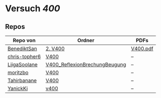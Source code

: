 # Versuch *400*

## Repos

|               Repo von               |                                                             Ordner                                                             |                                                                                PDFs                                                                                |
|--------------------------------------|--------------------------------------------------------------------------------------------------------------------------------|--------------------------------------------------------------------------------------------------------------------------------------------------------------------|
|[BenediktSan](../repo/BenediktSan)    |[2. V400](https://github.com/BenediktSan/AnfaengerPraktikum2020/tree/main/Versuche%20Semester%20IV/2.%20V400)                   |[V400.pdf](https://docs.google.com/viewer?url=https://raw.githubusercontent.com/BenediktSan/AnfaengerPraktikum2020/main/Versuche%20Semester%20IV/2.%20V400/V400.pdf)|
|[chris-topher6](../repo/chris-topher6)|[V400](https://github.com/chris-topher6/Anfaenger-Praktikum/tree/master/V400)                                                   |–                                                                                                                                                                   |
|[LiigaSoolane](../repo/LiigaSoolane)  |[V400_ReflexionBrechungBeugung](https://github.com/LiigaSoolane/Paktikum-mit-dem-Teufel/tree/main/V400_ReflexionBrechungBeugung)|–                                                                                                                                                                   |
|[moritzbo](../repo/moritzbo)          |[V400](https://github.com/moritzbo/anfaenger_praktikum/tree/main/V400)                                                          |–                                                                                                                                                                   |
|[Tahirbanane](../repo/Tahirbanane)    |[V400](https://github.com/Tahirbanane/AP/tree/main/V400)                                                                        |–                                                                                                                                                                   |
|[YanickKi](../repo/YanickKi)          |[v400](https://github.com/YanickKi/AP_T_Y/tree/main/v400)                                                                       |–                                                                                                                                                                   |
